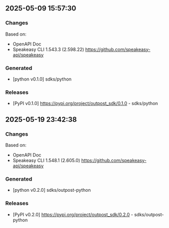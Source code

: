 

## 2025-05-09 15:57:30
### Changes
Based on:
- OpenAPI Doc  
- Speakeasy CLI 1.543.3 (2.598.22) https://github.com/speakeasy-api/speakeasy
### Generated
- [python v0.1.0] sdks/python
### Releases
- [PyPI v0.1.0] https://pypi.org/project/outpost_sdk/0.1.0 - sdks/python

## 2025-05-19 23:42:38
### Changes
Based on:
- OpenAPI Doc  
- Speakeasy CLI 1.548.1 (2.605.0) https://github.com/speakeasy-api/speakeasy
### Generated
- [python v0.2.0] sdks/outpost-python
### Releases
- [PyPI v0.2.0] https://pypi.org/project/outpost_sdk/0.2.0 - sdks/outpost-python